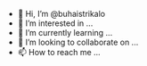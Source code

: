 - 👋 Hi, I’m @buhaistrikalo
- 👀 I’m interested in ...
- 🌱 I’m currently learning ...
- 💞️ I’m looking to collaborate on ...
- 📫 How to reach me ...

<!---
buhaistrikalo/buhaistrikalo is a ✨ special ✨ repository because its `README.md` (this file) appears on your GitHub profile.
You can click the Preview link to take a look at your changes.
--->
